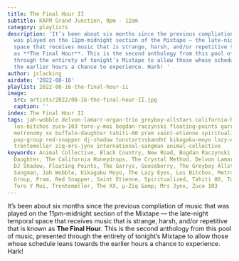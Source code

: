 ```yaml
---
title: The Final Hour II
subtitle: KAFM Grand Junction, 9pm - 12am
category: playlists
description: 'It’s been about six months since the previous compliation of music that
  was played on the 11pm-midnight section of the Mixtape — the late-night temporal
  space that receives music that is strange, harsh, and/or repetitive that is known
  as **The Final Hour**. This is the second anthology from this pool of music, presented
  through the entirety of tonight’s Mixtape to allow those whose schedule leans towards
  the earlier hours a chance to experience. Hark! '
author: jclacking
airdate: '2022-08-16'
playlist: 2022-08-16-the-final-hour-ii
image:
  src: artists/2022/08-16-the-final-hour-II.jpg
  caption: ''
index: The Final Hour II
tags: jah-wobble delvon-lamarr-organ-trio greyboy-allstars california-honeydrops gooseberry
  los-bitchos zuco-103 toro-y-moi bogdan-raczynski floating-points garrys broncho
  metronomy xx buffalo-daughter tahiti-80 pram saint-etienne spiritualized black-country-new-road
  pop-group red-snapper dj-shadow tonstartssbandht kikagaku-moyo lazy-eyes crystal-method
  trentemoller ziq-mrs-jynx international-sangman animal-collective
keywords: Animal Collective, Black Country, New Road, Bogdan Raczynski, BRONCHO, Buffalo
  Daughter, The California Honeydrops, The Crystal Method, Delvon Lamarr Organ Trio,
  DJ Shadow, Floating Points, The Garrys, Gooseberry, The Greyboy Allstars, International
  Sangman, Jah Wobble, Kikagaku Moyo, The Lazy Eyes, Los Bitchos, Metronomy, The Pop
  Group, Pram, Red Snapper, Saint Etienne, Spiritualized, Tahiti 80, Tonstartssbandht,
  Toro Y Moi, Trentemøller, The XX, µ-Ziq &amp; Mrs Jynx, Zuco 103
---
```

It’s been about six months since the previous compliation of music that was played on the 11pm-midnight section of the Mixtape — the late-night temporal space that receives music that is strange, harsh, and/or repetitive that is known as **The Final Hour**. This is the second anthology from this pool of music, presented through the entirety of tonight’s Mixtape to allow those whose schedule leans towards the earlier hours a chance to experience. Hark! 

